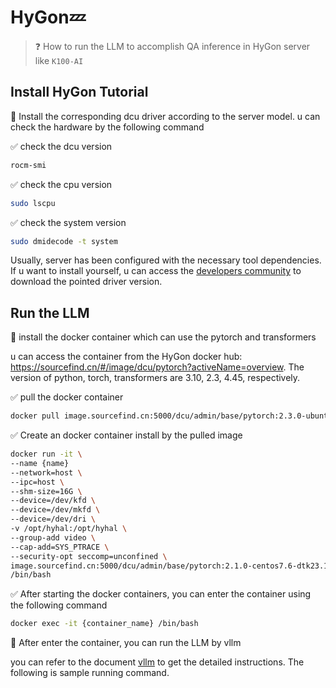 # HyGon:zzz:

> :question: How to run the LLM to accomplish QA inference in HyGon server like `K100-AI`

## Install HyGon Tutorial

:pushpin: Install the corresponding dcu driver according to the server model. u can check the hardware by the following command

:white_check_mark: check the dcu version​

```bash
rocm-smi
```

:white_check_mark: ​check the cpu version

```bash
sudo lscpu
```

:white_check_mark: check the system version

```bash
sudo dmidecode -t system
```

Usually, server has been configured with the necessary tool dependencies. If u want to install yourself, u can access the [developers community](https://cancon.hpccube.com:65024/6/main) to download the pointed driver version.

## Run the LLM

:pushpin: ​install the docker container which can use the pytorch and transformers

u can access the container from the HyGon docker hub: https://sourcefind.cn/#/image/dcu/pytorch?activeName=overview. The version of python, torch, transformers are 3.10, 2.3, 4.45, respectively.

:white_check_mark: pull the docker container

```bash
docker pull image.sourcefind.cn:5000/dcu/admin/base/pytorch:2.3.0-ubuntu22.04-dtk24.04.3-py3.10
```

:white_check_mark: Create an docker container install by the pulled image

```bash
docker run -it \
--name {name}
--network=host \
--ipc=host \
--shm-size=16G \
--device=/dev/kfd \
--device=/dev/mkfd \
--device=/dev/dri \
-v /opt/hyhal:/opt/hyhal \
--group-add video \
--cap-add=SYS_PTRACE \
--security-opt seccomp=unconfined \
image.sourcefind.cn:5000/dcu/admin/base/pytorch:2.1.0-centos7.6-dtk23.10-py38 \
/bin/bash
```

:white_check_mark: ​After starting the docker containers, you can enter the container using the following command

```bash
docker exec -it {container_name} /bin/bash
```

:pushpin: After enter the container, you can run the LLM by vllm

you can refer to the document [vllm]() to get the detailed instructions. The following is sample running command.

